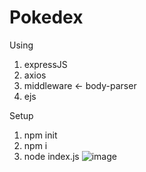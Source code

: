 # Pokedex
Using
  1. expressJS
  2. axios
  3. middleware <- body-parser
  4. ejs

Setup
  1. npm init
  2. npm i
  3. node index.js 
![image](https://github.com/Supasan27/Pokedex/assets/114135964/32c236a7-6297-4bfc-bcba-d78051174922)
